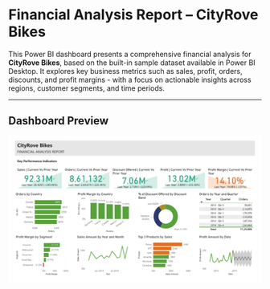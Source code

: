 # Financial Analysis Report – CityRove Bikes

This Power BI dashboard presents a comprehensive financial analysis for **CityRove Bikes**, based on the built-in sample dataset available in Power BI Desktop. It explores key business metrics such as sales, profit, orders, discounts, and profit margins - with a focus on actionable insights across regions, customer segments, and time periods.

---

## Dashboard Preview

![Dashboard Preview](financial-report-preview.png)
